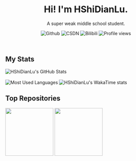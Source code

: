 <h1 align="center">
  Hi! I'm HShiDianLu.
</h1>
<p align="center">
  A super weak middle school student.
</p>

<p align="center">
  <a style="text-decoration:none" herf="https://github.com/HShiDianLu">
    <img src="https://img.shields.io/badge/GitHub-181717?logo=github&logoColor=white" alt="Github"/>
  </a>

  <a style="text-decoration:none" herf="https://blog.csdn.net/weixin_39441881">
    <img src="https://img.shields.io/badge/CSDN-ShenCantJava-red.svg" alt="CSDN"/>
  </a>

  <a style="text-decoration:none" herf="https://space.bilibili.com/1656328560">
    <img src="https://img.shields.io/badge/Bilibili-HShiDianLu-lightblue.svg?logo=bilibili" alt="Bilibili"/>
  </a>
  
  <a style="text-decoration:none">
    <img src="https://views.whatilearened.today/views/github/HShiDianLu/views.svg" alt="Profile views">
  </a>
</p>
<br>

## My Stats

<p>
<img src="https://github-readme-stats.vercel.app/api?username=HShiDianLu&hide_border=true&theme=transparent&show_icons=true" alt="HShiDianLu's GitHub Stats">
  <br><br>
<img src="https://github-readme-stats.vercel.app/api/top-langs?username=HShiDianLu&layout=compact&hide_border=true&theme=transparent" alt="Most Used Languages">
<img src="https://github-readme-stats.vercel.app/api/wakatime?username=HShiDianLu&hide_border=true&layout=compact&theme=transparent" alt="HShiDianLu's WakaTime stats">
</p>


## Top Repositories

<p>
<span href="https://github.com/HShiDianLu/LunarBypasser">
  <img height="150px;" src="https://github-readme-stats.vercel.app/api/pin/?username=HShiDianLu&repo=LunarBypasser&hide_border=true&theme=transparent" />
</span>
  
<span href="https://github.com/HShiDianLu/DouyinCatcher">
  <img height="150px;" src="https://github-readme-stats.vercel.app/api/pin/?username=HShiDianLu&repo=DouyinCatcher&hide_border=true&theme=transparent" />
</span>
</p>
